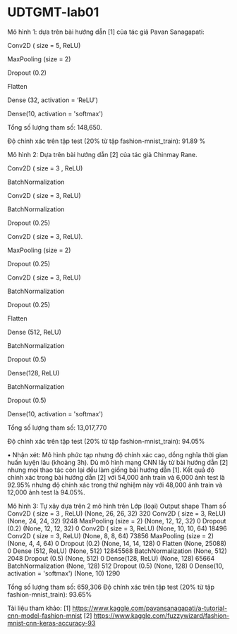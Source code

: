# UDTGMT-lab01

Mô hình 1: dựa trên bài hướng dẫn [1] của tác giả Pavan Sanagapati:

Conv2D ( size = 5, ReLU)

MaxPooling (size = 2)

Dropout (0.2)

Flatten

Dense (32, activation = ‘ReLU’)	

Dense(10, activation = 'softmax')

Tổng số lượng tham số: 148,650.

Độ chính xác trên tập test (20% từ tập fashion-mnist_train): 91.89 %

Mô hình 2: Dựa trên bài hướng dẫn [2] của tác giả Chinmay Rane.

Conv2D ( size = 3 , ReLU)

BatchNormalization

Conv2D ( size = 3, ReLU)

BatchNormalization

Dropout (0.25)

Conv2D ( size = 3, ReLU).

MaxPooling (size = 2)

Dropout (0.25)

Conv2D ( size = 3, ReLU)

BatchNormalization

Dropout (0.25)

Flatten

Dense (512, ReLU)

BatchNormalization

Dropout (0.5)

Dense(128, ReLU)

BatchNormalization

Dropout (0.5)

Dense(10, activation = 'softmax')

Tổng số lượng tham số: 13,017,770

Độ chính xác trên tập test (20% từ tập fashion-mnist_train): 94.05% 

•	Nhận xét: Mô hình phức tạp nhưng độ chính xác cao, dồng nghĩa thời gian huấn luyện lâu (khoảng 3h). Dù mô hình mạng CNN lấy từ bài hướng dẫn [2] nhưng mọi thao tác còn lại đều làm giống bài hướng dẫn [1]. Kết quả độ chính xác trong bài hướng dẫn [2] với 54,000 ảnh train và 6,000 ảnh test là 92.95% nhưng độ chính xác trong thử nghiệm này với 48,000 ảnh train và 12,000 ảnh test là 94.05%. 

Mô hình 3: Tự xây dựa trên 2 mô hình trên
Lớp (loại)	Output shape	Tham số
Conv2D ( size = 3 , ReLU)	(None, 26, 26, 32)	320
Conv2D ( size = 3, ReLU)	(None, 24, 24, 32)	9248
MaxPooling (size = 2)	(None, 12, 12, 32)	0
Dropout (0.2)	(None, 12, 12, 32)	0
Conv2D ( size = 3, ReLU)	(None, 10, 10, 64)	18496
Conv2D ( size = 3, ReLU)	(None, 8, 8, 64)	73856
MaxPooling (size = 2)	(None, 4, 4, 64)	0
Dropout (0.2)	(None, 14, 14, 128)	0
Flatten	(None, 25088)	0
Dense (512, ReLU)	(None, 512)	12845568
BatchNormalization	(None, 512)	2048
Dropout (0.5)	(None, 512)	0
Dense(128, ReLU)	(None, 128)	65664
BatchNormalization	(None, 128)	512
Dropout (0.5)	(None, 128)	0
Dense(10, activation = 'softmax')	(None, 10)	1290

Tổng số lượng tham số: 659,306
Độ chính xác trên tập test (20% từ tập fashion-mnist_train): 93.65%

Tài liệu tham khảo:
[1] https://www.kaggle.com/pavansanagapati/a-tutorial-cnn-model-fashion-mnist
[2] https://www.kaggle.com/fuzzywizard/fashion-mnist-cnn-keras-accuracy-93
